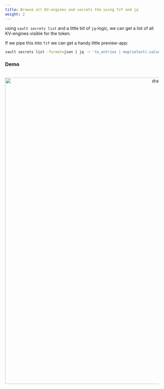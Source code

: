 ```yaml
---
title: Browse all KV-engines and secrets the using fzf and jq
weight: 2
---
```


using `vault secrets list` and a little bit of `jq`-logic, we can get a list of all KV-engines visible for the token. 

If we pipe this into `fzf` we can get a handy little  preview-app:

```bash
vault secrets list -format=json | jq -r 'to_entries | map(select(.value.type=="kv")) | from_entries | keys[]' | fzf --preview 'vkv -p ${}'
```

### Demo
<div align="center">
<br>
<img src="https://media.githubusercontent.com/media/FalcoSuessgott/vkv/master/www/static/images/fzf.gif" alt="drawing" width="1000"/>
</div>
